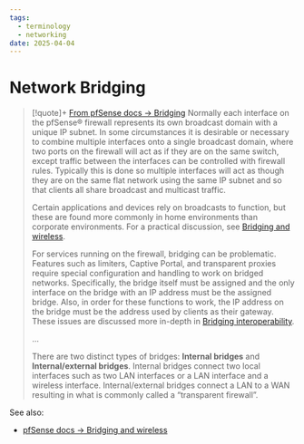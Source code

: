 ```yaml
---
tags:
  - terminology
  - networking
date: 2025-04-04
---
```

# Network Bridging

> [!quote]+ [From pfSense docs → Bridging](https://docs.netgate.com/pfsense/en/latest/bridges/index.html)
> Normally each interface on the pfSense® firewall represents its own broadcast domain with a unique IP subnet. In some circumstances it is desirable or necessary to combine multiple interfaces onto a single broadcast domain, where two ports on the firewall will act as if they are on the same switch, except traffic between the interfaces can be controlled with firewall rules. Typically this is done so multiple interfaces will act as though they are on the same flat network using the same IP subnet and so that clients all share broadcast and multicast traffic.
> 
> Certain applications and devices rely on broadcasts to function, but these are found more commonly in home environments than corporate environments. For a practical discussion, see [Bridging and wireless](https://docs.netgate.com/pfsense/en/latest/wireless/bridges.html).
> 
> For services running on the firewall, bridging can be problematic. Features such as limiters, Captive Portal, and transparent proxies require special configuration and handling to work on bridged networks. Specifically, the bridge itself must be assigned and the only interface on the bridge with an IP address must be the assigned bridge. Also, in order for these functions to work, the IP address on the bridge must be the address used by clients as their gateway. These issues are discussed more in-depth in [Bridging interoperability](https://docs.netgate.com/pfsense/en/latest/bridges/interoperability.html).
> 
> ...
> 
> There are two distinct types of bridges: **Internal bridges** and **Internal/external bridges**. Internal bridges connect two local interfaces such as two LAN interfaces or a LAN interface and a wireless interface. Internal/external bridges connect a LAN to a WAN resulting in what is commonly called a “transparent firewall”.

See also:

- [pfSense docs → Bridging and wireless](https://docs.netgate.com/pfsense/en/latest/wireless/bridges.html)